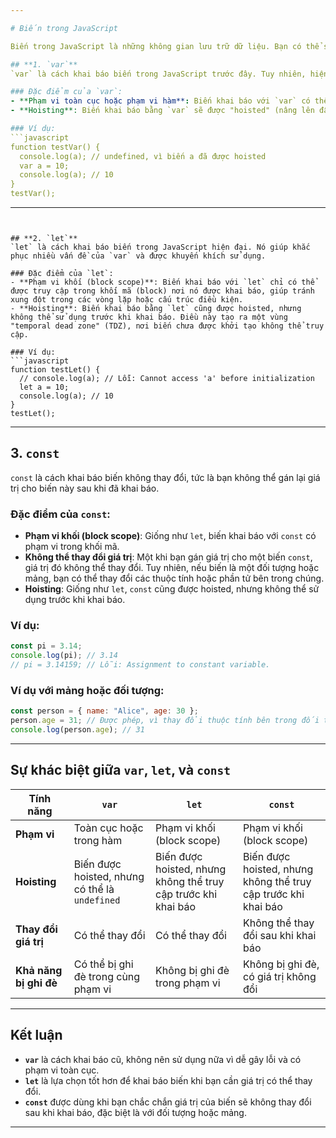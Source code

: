 ```yaml
---

# Biến trong JavaScript

Biến trong JavaScript là những không gian lưu trữ dữ liệu. Bạn có thể sử dụng chúng để giữ giá trị và thay đổi giá trị đó trong suốt chương trình của mình. JavaScript cung cấp 3 cách khai báo biến, mỗi cách có một đặc điểm riêng.

## **1. `var`**
`var` là cách khai báo biến trong JavaScript trước đây. Tuy nhiên, hiện nay `var` không được khuyến khích sử dụng vì nó có một số vấn đề về phạm vi (scope) và tính linh hoạt. 

### Đặc điểm của `var`:
- **Phạm vi toàn cục hoặc phạm vi hàm**: Biến khai báo với `var` có thể bị ghi đè nếu khai báo cùng tên trong cùng một phạm vi, và nó có thể được truy cập từ bất kỳ đâu trong hàm hoặc toàn bộ chương trình.
- **Hoisting**: Biến khai báo bằng `var` sẽ được "hoisted" (nâng lên đầu phạm vi) dù không có giá trị, nghĩa là biến sẽ được khai báo ở đầu hàm hoặc chương trình dù bạn khai báo nó ở đâu.

### Ví dụ:
```javascript
function testVar() {
  console.log(a); // undefined, vì biến a đã được hoisted
  var a = 10;
  console.log(a); // 10
}
testVar();
```

---
```


## **2. `let`**
`let` là cách khai báo biến trong JavaScript hiện đại. Nó giúp khắc phục nhiều vấn đề của `var` và được khuyến khích sử dụng.

### Đặc điểm của `let`:
- **Phạm vi khối (block scope)**: Biến khai báo với `let` chỉ có thể được truy cập trong khối mã (block) nơi nó được khai báo, giúp tránh xung đột trong các vòng lặp hoặc cấu trúc điều kiện.
- **Hoisting**: Biến khai báo bằng `let` cũng được hoisted, nhưng không thể sử dụng trước khi khai báo. Điều này tạo ra một vùng "temporal dead zone" (TDZ), nơi biến chưa được khởi tạo không thể truy cập.

### Ví dụ:
```javascript
function testLet() {
  // console.log(a); // Lỗi: Cannot access 'a' before initialization
  let a = 10;
  console.log(a); // 10
}
testLet();
```

---

## **3. `const`**
`const` là cách khai báo biến không thay đổi, tức là bạn không thể gán lại giá trị cho biến này sau khi đã khai báo.

### Đặc điểm của `const`:
- **Phạm vi khối (block scope)**: Giống như `let`, biến khai báo với `const` có phạm vi trong khối mã.
- **Không thể thay đổi giá trị**: Một khi bạn gán giá trị cho một biến `const`, giá trị đó không thể thay đổi. Tuy nhiên, nếu biến là một đối tượng hoặc mảng, bạn có thể thay đổi các thuộc tính hoặc phần tử bên trong chúng.
- **Hoisting**: Giống như `let`, `const` cũng được hoisted, nhưng không thể sử dụng trước khi khai báo.

### Ví dụ:
```javascript
const pi = 3.14;
console.log(pi); // 3.14
// pi = 3.14159; // Lỗi: Assignment to constant variable.
```

### Ví dụ với mảng hoặc đối tượng:
```javascript
const person = { name: "Alice", age: 30 };
person.age = 31; // Được phép, vì thay đổi thuộc tính bên trong đối tượng
console.log(person.age); // 31
```

---

## **Sự khác biệt giữa `var`, `let`, và `const`**

| Tính năng                | `var`                          | `let`                         | `const`                        |
|--------------------------|--------------------------------|-------------------------------|-------------------------------|
| **Phạm vi**              | Toàn cục hoặc trong hàm       | Phạm vi khối (block scope)    | Phạm vi khối (block scope)     |
| **Hoisting**             | Biến được hoisted, nhưng có thể là `undefined` | Biến được hoisted, nhưng không thể truy cập trước khi khai báo | Biến được hoisted, nhưng không thể truy cập trước khi khai báo |
| **Thay đổi giá trị**     | Có thể thay đổi                | Có thể thay đổi                | Không thể thay đổi sau khi khai báo |
| **Khả năng bị ghi đè**   | Có thể bị ghi đè trong cùng phạm vi | Không bị ghi đè trong phạm vi | Không bị ghi đè, có giá trị không đổi |

---

## **Kết luận**
- **`var`** là cách khai báo cũ, không nên sử dụng nữa vì dễ gây lỗi và có phạm vi toàn cục.
- **`let`** là lựa chọn tốt hơn để khai báo biến khi bạn cần giá trị có thể thay đổi.
- **`const`** được dùng khi bạn chắc chắn giá trị của biến sẽ không thay đổi sau khi khai báo, đặc biệt là với đối tượng hoặc mảng.
---
